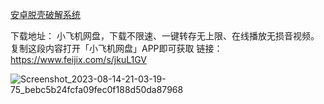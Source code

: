 [安卓脱壳破解系统](https://github.com/cloudswave/blog/issues/32)

下载地址：
小飞机网盘，下载不限速、一键转存无上限、在线播放无损音视频。复制这段内容打开「小飞机网盘」APP即可获取
链接：https://www.feijix.com/s/jkuL1GV

![Screenshot_2023-08-14-21-03-19-75_bebc5b24fcfa09fec0f188d50da87968](https://github.com/cloudswave/blog/assets/5915548/6ce66fd0-2679-4579-ac54-8f3434cb4053)


